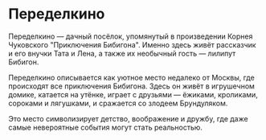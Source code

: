 # Переделкино

Переделкино — дачный посёлок, упомянутый в произведении Корнея Чуковского "Приключения Бибигона". Именно здесь живёт рассказчик и его внучки Тата и Лена, а также их необычный гость — лилипут Бибигон.

Переделкино описывается как уютное место недалеко от Москвы, где происходят все приключения Бибигона. Здесь он живёт в игрушечном домике, катается на утёнке, играет с друзьями — ёжиками, кроликами, сороками и лягушками, и сражается со злодеем Брундуляком.

Это место символизирует детство, воображение и дружбу, где даже самые невероятные события могут стать реальностью.